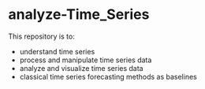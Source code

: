 # analyze-Time_Series
This repository is to:
  - understand time series
  - process and manipulate time series data
  - analyze and visualize time series data
  - classical time series forecasting methods as baselines
